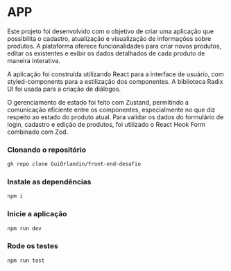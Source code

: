 # APP

Este projeto foi desenvolvido com o objetivo de criar uma aplicação que possibilita o cadastro, atualização e visualização de informações sobre produtos. A plataforma oferece funcionalidades para criar novos produtos, editar os existentes e exibir os dados detalhados de cada produto de maneira interativa.

A aplicação foi construída utilizando React para a interface de usuário, com styled-components para a estilização dos componentes. A biblioteca Radix UI foi usada para a criação de diálogos.

O gerenciamento de estado foi feito com Zustand, permitindo a comunicação eficiente entre os componentes, especialmente no que diz respeito ao estado do produto atual. Para validar os dados do formulário de login, cadastro e edição de produtos, foi utilizado o React Hook Form combinado com Zod.

### Clonando o repositório

```sh
gh repo clone GuiOrlandin/front-end-desafio
```

### Instale as dependências

```sh
npm i
```

### Inicie a aplicação

```sh
npm run dev
```

### Rode os testes

```sh
npm run test
```
